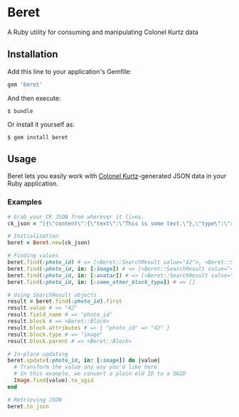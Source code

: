 # Beret

A Ruby utility for consuming and manipulating Colonel Kurtz data

## Installation

Add this line to your application's Gemfile:

```ruby
gem 'beret'
```

And then execute:

    $ bundle

Or install it yourself as:

    $ gem install beret

## Usage

Beret lets you easily work with [Colonel Kurtz](https://github.com/vigetlabs/colonel-kurtz)-generated JSON data in your Ruby application.

### Examples
```ruby
# Grab your CK JSON from wherever it lives.
ck_json = "[{\"content\":{\"text\":\"This is some text.\"},\"type\":\"redactor\",\"blocks\":[{\"type\":\"image\", \"content\":{\"photo_id\":\"42\"}},{\"type\":\"avatar\", \"content\":{\"photo_id\":\"144\"}}]}]"

# Initialization
beret = Beret.new(ck_json)

# Finding values
beret.find(:photo_id) # => [<Beret::SearchResult value="42">, <Beret::SearchResult value="144">]
beret.find(:photo_id, in: [:image]) # => [<Beret::SearchResult value="42">]
beret.find(:photo_id, in: [:avatar]) # => [<Beret::SearchResult value="144">]
beret.find(:photo_id, in: [:some_other_block_type]) # => []

# Using SearchResult objects
result = beret.find(:photo_id).first
result.value # => "42"
result.field_name # => "photo_id"
result.block # => <Beret::Block>
result.block.attributes # => { "photo_id" => "42" }
result.block.type # => "image"
result.block.parent # => <Beret::Block>

# In-place updating
beret.update(:photo_id, in: [:image]) do |value|
  # Transform the value any way you'd like here.
  # In this example, we convert a plain old ID to a SGID
  Image.find(value).to_sgid
end

# Retrieving JSON
beret.to_json
